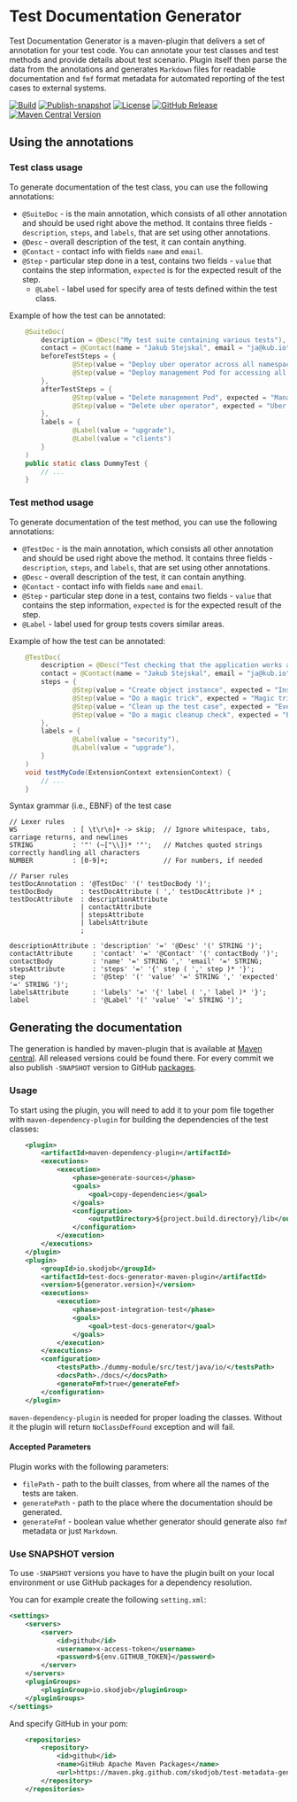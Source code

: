 # Test Documentation Generator

Test Documentation Generator is a maven-plugin that delivers a set of annotation for your test code. 
You can annotate your test classes and test methods and provide details about test scenario.
Plugin itself then parse the data from the annotations and generates `Markdown` files for readable documentation and `fmf` format metadata for automated reporting of the test cases to external systems.

[![Build](https://github.com/skodjob/test-metadata-generator/actions/workflows/build.yaml/badge.svg?branch=main)](https://github.com/skodjob/test-metadata-generator/actions/workflows/build.yaml)
[![Publish-snapshot](https://github.com/skodjob/test-metadata-generator/actions/workflows/publish-snapshot.yaml/badge.svg?branch=main)](https://github.com/skodjob/test-metadata-generator/actions/workflows/publish-snapshot.yaml)
[![License](https://img.shields.io/badge/License-Apache%202.0-blue.svg)](https://opensource.org/licenses/Apache-2.0)
[![GitHub Release](https://img.shields.io/github/v/release/skodjob/test-metadata-generator)](https://github.com/skodjob/test-metadata-generator/releases)
[![Maven Central Version](https://img.shields.io/maven-central/v/io.skodjob/test-docs-generator-maven-plugin)](https://central.sonatype.com/search?q=io.skodjob.test-docs-generator-maven-plugin)

## Using the annotations

### Test class usage

To generate documentation of the test class, you can use the following annotations:

* `@SuiteDoc` - is the main annotation, which consists of all other annotation and should be used right above the method.
  It contains three fields - `description`, `steps`, and `labels`, that are set using other annotations.
* `@Desc` - overall description of the test, it can contain anything.
* `@Contact` - contact info with fields `name` and `email`.
* `@Step` - particular step done in a test, contains two fields - `value` that contains the step information, `expected`
  is for the expected result of the step.
  * `@Label` - label used for specify area of tests defined within the test class.

Example of how the test can be annotated:
```java
    @SuiteDoc(
        description = @Desc("My test suite containing various tests"),
        contact = @Contact(name = "Jakub Stejskal", email = "ja@kub.io"),
        beforeTestSteps = {
                @Step(value = "Deploy uber operator across all namespaces, with custom configuration", expected = "Uber operator is deployed"),
                @Step(value = "Deploy management Pod for accessing all other Pods", expected = "Management Pod is deployed")
        },
        afterTestSteps = {
                @Step(value = "Delete management Pod", expected = "Management Pod is deleted"),
                @Step(value = "Delete uber operator", expected = "Uber operator is deleted")
        },
        labels = {
                @Label(value = "upgrade"),
                @Label(value = "clients")
        }
    )
    public static class DummyTest {
        // ...
    }
```

### Test method usage

To generate documentation of the test method, you can use the following annotations:

* `@TestDoc` - is the main annotation, which consists all other annotation and should be used right above the method.
  It contains three fields - `description`, `steps`, and `labels`, that are set using other annotations.
* `@Desc` - overall description of the test, it can contain anything.
* `@Contact` - contact info with fields `name` and `email`.
* `@Step` - particular step done in a test, contains two fields - `value` that contains the step information, `expected`
  is for the expected result of the step.
* `@Label` - label used for group tests covers similar areas.

Example of how the test can be annotated:
```java
    @TestDoc(
        description = @Desc("Test checking that the application works as expected."),
        contact = @Contact(name = "Jakub Stejskal", email = "ja@kub.io"),
        steps = {
                @Step(value = "Create object instance", expected = "Instance of an object is created"),
                @Step(value = "Do a magic trick", expected = "Magic trick is done with success"),
                @Step(value = "Clean up the test case", expected = "Everything is cleared"),
                @Step(value = "Do a magic cleanup check", expected = "Everything magically work")
        },
        labels = {
                @Label(value = "security"),
                @Label(value = "upgrade"),
        }
    )
    void testMyCode(ExtensionContext extensionContext) {
        // ...
    }
```

Syntax grammar (i.e., EBNF) of the test case
```plain
// Lexer rules
WS              : [ \t\r\n]+ -> skip;  // Ignore whitespace, tabs, carriage returns, and newlines
STRING          : '"' (~["\\])* '"';   // Matches quoted strings correctly handling all characters
NUMBER          : [0-9]+;              // For numbers, if needed

// Parser rules
testDocAnnotation : '@TestDoc' '(' testDocBody ')';
testDocBody       : testDocAttribute ( ',' testDocAttribute )* ;
testDocAttribute  : descriptionAttribute
                  | contactAttribute
                  | stepsAttribute
                  | labelsAttribute
                  ;

descriptionAttribute : 'description' '=' '@Desc' '(' STRING ')';
contactAttribute     : 'contact' '=' '@Contact' '(' contactBody ')';
contactBody          : 'name' '=' STRING ',' 'email' '=' STRING;
stepsAttribute       : 'steps' '=' '{' step ( ',' step )* '}';
step                 : '@Step' '(' 'value' '=' STRING ',' 'expected' '=' STRING ')';
labelsAttribute      : 'labels' '=' '{' label ( ',' label )* '}';
label                : '@Label' '(' 'value' '=' STRING ')';
```

## Generating the documentation

The generation is handled by maven-plugin that is available at [Maven central](https://central.sonatype.com/artifact/io.skodjob/test-docs-generator-maven-plugin/overview).
All released versions could be found there. 
For every commit we also publish `-SNAPSHOT` version to GitHub [packages](https://github.com/skodjob/test-metadata-generator/packages/2061096).

### Usage

To start using the plugin, you will need to add it to your pom file together with `maven-dependency-plugin` for building the dependencies of the test classes:

```xml
    <plugin>
        <artifactId>maven-dependency-plugin</artifactId>
        <executions>
            <execution>
                <phase>generate-sources</phase>
                <goals>
                    <goal>copy-dependencies</goal>
                </goals>
                <configuration>
                    <outputDirectory>${project.build.directory}/lib</outputDirectory>
                </configuration>
            </execution>
        </executions>
    </plugin>
    <plugin>
        <groupId>io.skodjob</groupId>
        <artifactId>test-docs-generator-maven-plugin</artifactId>
        <version>${generator.version}</version>
        <executions>
            <execution>
                <phase>post-integration-test</phase>
                <goals>
                    <goal>test-docs-generator</goal>
                </goals>
            </execution>
        </executions>
        <configuration>
            <testsPath>./dummy-module/src/test/java/io/</testsPath>
            <docsPath>./docs/</docsPath>
            <generateFmf>true</generateFmf>
        </configuration>
    </plugin>
```

`maven-dependency-plugin` is needed for proper loading the classes. 
Without it the plugin will return `NoClassDefFound` exception and will fail.

#### Accepted Parameters

Plugin works with the following parameters:
* `filePath` - path to the built classes, from where all the names of the tests are taken.
* `generatePath` - path to the place where the documentation should be generated.
* `generateFmf` - boolean value whether generator should generate also `fmf` metadata or just `Markdown`.


### Use SNAPSHOT version

To use `-SNAPSHOT` versions you have to have the plugin built on your local environment or use GitHub packages for a dependency resolution.

You can for example create the following `setting.xml`:
```xml
<settings>
    <servers>
        <server>
            <id>github</id>
            <username>x-access-token</username>
            <password>${env.GITHUB_TOKEN}</password>
        </server>
    </servers>
    <pluginGroups>
        <pluginGroup>io.skodjob</pluginGroup>
    </pluginGroups>
</settings>
```

And specify GitHub in your pom:
```xml
    <repositories>
        <repository>
            <id>github</id>
            <name>GitHub Apache Maven Packages</name>
            <url>https://maven.pkg.github.com/skodjob/test-metadata-generator</url>
        </repository>
    </repositories>
```
